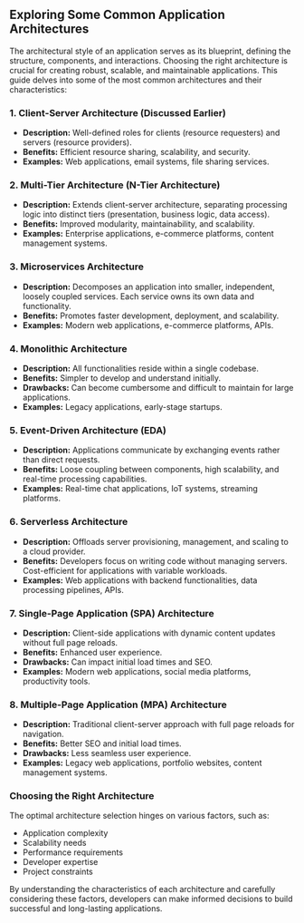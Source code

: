 ## Exploring Some Common Application Architectures

The architectural style of an application serves as its blueprint, defining the structure, components, and interactions. Choosing the right architecture is crucial for creating robust, scalable, and maintainable applications. This guide delves into some of the most common architectures and their characteristics:

### 1. Client-Server Architecture (Discussed Earlier)

- **Description:** Well-defined roles for clients (resource requesters) and servers (resource providers).
- **Benefits:** Efficient resource sharing, scalability, and security.
- **Examples:** Web applications, email systems, file sharing services.

### 2. Multi-Tier Architecture (N-Tier Architecture)

- **Description:** Extends client-server architecture, separating processing logic into distinct tiers (presentation, business logic, data access).
- **Benefits:** Improved modularity, maintainability, and scalability.
- **Examples:** Enterprise applications, e-commerce platforms, content management systems.

### 3. Microservices Architecture

- **Description:** Decomposes an application into smaller, independent, loosely coupled services. Each service owns its own data and functionality.
- **Benefits:** Promotes faster development, deployment, and scalability.
- **Examples:** Modern web applications, e-commerce platforms, APIs.

### 4. Monolithic Architecture

- **Description:** All functionalities reside within a single codebase.
- **Benefits:** Simpler to develop and understand initially.
- **Drawbacks:** Can become cumbersome and difficult to maintain for large applications.
- **Examples:** Legacy applications, early-stage startups.

### 5. Event-Driven Architecture (EDA)

- **Description:** Applications communicate by exchanging events rather than direct requests.
- **Benefits:** Loose coupling between components, high scalability, and real-time processing capabilities.
- **Examples:** Real-time chat applications, IoT systems, streaming platforms.

### 6. Serverless Architecture

- **Description:** Offloads server provisioning, management, and scaling to a cloud provider.
- **Benefits:** Developers focus on writing code without managing servers. Cost-efficient for applications with variable workloads.
- **Examples:** Web applications with backend functionalities, data processing pipelines, APIs.

### 7. Single-Page Application (SPA) Architecture

- **Description:** Client-side applications with dynamic content updates without full page reloads.
- **Benefits:** Enhanced user experience.
- **Drawbacks:** Can impact initial load times and SEO.
- **Examples:** Modern web applications, social media platforms, productivity tools.

### 8. Multiple-Page Application (MPA) Architecture

- **Description:** Traditional client-server approach with full page reloads for navigation.
- **Benefits:** Better SEO and initial load times.
- **Drawbacks:** Less seamless user experience.
- **Examples:** Legacy web applications, portfolio websites, content management systems.

### Choosing the Right Architecture

The optimal architecture selection hinges on various factors, such as:

- Application complexity
- Scalability needs
- Performance requirements
- Developer expertise
- Project constraints

By understanding the characteristics of each architecture and carefully considering these factors, developers can make informed decisions to build successful and long-lasting applications.

